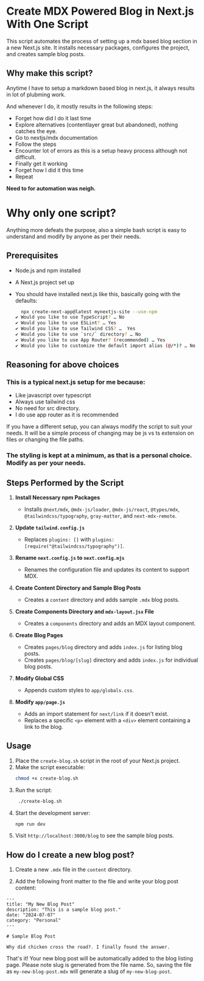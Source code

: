 # Create MDX Powered Blog in Next.js With One Script

This script automates the process of setting up a mdx based blog section in a new Next.js site. It installs necessary packages, configures the project, and creates sample blog posts.

## Why make this script?

Anytime I have to setup a markdown based blog in next.js, it always results in lot of plubming work.

And whenever I do, it mostly results in the following steps:

- Forget how did I do it last time
- Explore alternatives (contentlayer great but abandoned), nothing catches the eye.
- Go to nextjs/mdx documentation
- Follow the steps
- Encounter lot of errors as this is a setup heavy process although not difficult.
- Finally get it working
- Forget how I did it this time
- Repeat

**Need to for automation was neigh.**

# Why only one script?

Anything more defeats the purpose, also a simple bash script is easy to understand and modify by anyone as per their needs.

## Prerequisites

- Node.js and npm installed
- A Next.js project set up
- You should have installed next.js like this, basically going with the defaults:

  ```sh
    npx create-next-app@latest mynextjs-site --use-npm                                                               ok
  ✔ Would you like to use TypeScript? … No
  ✔ Would you like to use ESLint? … Yes
  ✔ Would you like to use Tailwind CSS? …  Yes
  ✔ Would you like to use `src/` directory? … No
  ✔ Would you like to use App Router? (recommended) … Yes
  ✔ Would you like to customize the default import alias (@/*)? … No
  ```

## Reasoning for above choices

### This is a typical next.js setup for me because:

- Like javascript over typescript
- Always use tailwind css
- No need for src directory.
- I do use app router as it is recommended

If you have a different setup, you can always modify the script to suit your needs. It will be a simple process of changing may be js vs ts extension on files or changing the file paths.

### The styling is kept at a minimum, as that is a personal choice. Modify as per your needs.

## Steps Performed by the Script

1. **Install Necessary npm Packages**

   - Installs `@next/mdx`, `@mdx-js/loader`, `@mdx-js/react`, `@types/mdx`, `@tailwindcss/typography`, `gray-matter`, and `next-mdx-remote`.

2. **Update `tailwind.config.js`**

   - Replaces `plugins: []` with `plugins: [require("@tailwindcss/typography")]`.

3. **Rename `next.config.js` to `next.config.mjs`**

   - Renames the configuration file and updates its content to support MDX.

4. **Create Content Directory and Sample Blog Posts**

   - Creates a `content` directory and adds sample `.mdx` blog posts.

5. **Create Components Directory and `mdx-layout.jsx` File**

   - Creates a `components` directory and adds an MDX layout component.

6. **Create Blog Pages**

   - Creates `pages/blog` directory and adds `index.js` for listing blog posts.
   - Creates `pages/blog/[slug]` directory and adds `index.js` for individual blog posts.

7. **Modify Global CSS**

   - Appends custom styles to `app/globals.css`.

8. **Modify `app/page.js`**
   - Adds an import statement for `next/link` if it doesn't exist.
   - Replaces a specific `<p>` element with a `<div>` element containing a link to the blog.

## Usage

1. Place the `create-blog.sh` script in the root of your Next.js project.
2. Make the script executable:
   ```sh
   chmod +x create-blog.sh
   ```
3. Run the script:
   ```sh
    ./create-blog.sh
   ```
4. Start the development server:
   ```sh
   npm run dev
   ```
5. Visit `http://localhost:3000/blog` to see the sample blog posts.

## How do I create a new blog post?

1. Create a new `.mdx` file in the `content` directory.

2. Add the following front matter to the file and write your blog post content:

```mdx
---
title: "My New Blog Post"
description: "This is a sample blog post."
date: "2024-07-07"
category: "Personal"
---

# Sample Blog Post

Why did chicken cross the road?. I finally found the answer.
```

That's it! Your new blog post will be automatically added to the blog listing page. Please note slug is generated from the file name. So, saving the file as `my-new-blog-post.mdx` will generate a slug of `my-new-blog-post`.
